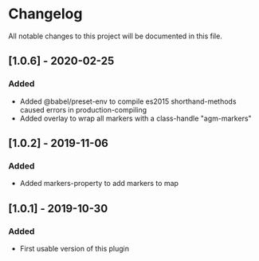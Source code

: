 # Changelog

All notable changes to this project will be documented in this file.

## [1.0.6] - 2020-02-25

### Added

- Added @babel/preset-env to compile es2015 shorthand-methods caused errors in production-compiling
- Added overlay to wrap all markers with a class-handle "agm-markers"

## [1.0.2] - 2019-11-06

### Added

- Added markers-property to add markers to map

## [1.0.1] - 2019-10-30

### Added

- First usable version of this plugin
